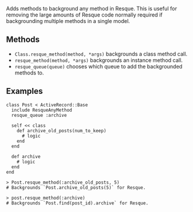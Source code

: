 Adds methods to background any method in Resque. This is useful
for removing the large amounts of Resque code normally required
if backgrounding multiple methods in a single model.

## Methods

* `Class.resque_method(method, *args)` backgrounds a class method call.
* `resque_method(method, *args)` backgrounds an instance method call.
* `resque_queue(queue)` chooses which queue to add the backgrounded methods to.

## Examples
    class Post < ActiveRecord::Base
      include ResqueAnyMethod
      resque_queue :archive

      self << class
        def archive_old_posts(num_to_keep)
          # logic
        end
      end

      def archive
        # logic
      end
    end

    > Post.resque_method(:archive_old_posts, 5)
    # Backgrounds `Post.archive_old_posts(5)` for Resque.

    > post.resque_method(:archive)
    # Backgrounds `Post.find(post_id).archive` for Resque.
